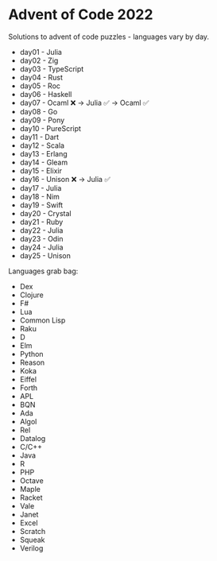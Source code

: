 # Advent of Code 2022

Solutions to advent of code puzzles - languages vary by day.

* day01 - Julia
* day02 - Zig
* day03 - TypeScript
* day04 - Rust
* day05 - Roc
* day06 - Haskell
* day07 - Ocaml ❌ -> Julia ✅ -> Ocaml ✅
* day08 - Go
* day09 - Pony
* day10 - PureScript
* day11 - Dart
* day12 - Scala
* day13 - Erlang
* day14 - Gleam
* day15 - Elixir
* day16 - Unison ❌ -> Julia ✅
* day17 - Julia
* day18 - Nim
* day19 - Swift
* day20 - Crystal
* day21 - Ruby
* day22 - Julia
* day23 - Odin
* day24 - Julia
* day25 - Unison


Languages grab bag:
* Dex
* Clojure
* F#
* Lua
* Common Lisp
* Raku
* D
* Elm
* Python
* Reason
* Koka
* Eiffel
* Forth
* APL
* BQN
* Ada
* Algol
* Rel
* Datalog
* C/C++
* Java
* R
* PHP
* Octave
* Maple
* Racket
* Vale
* Janet
* Excel
* Scratch
* Squeak
* Verilog